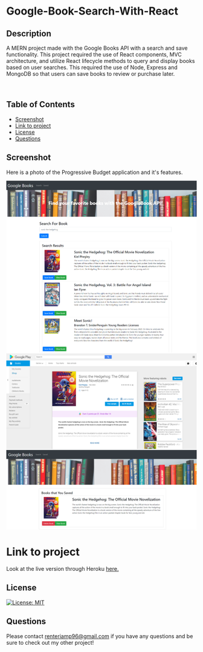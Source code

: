 # Google-Book-Search-With-React

## **Description**
A MERN project made with the Google Books API with a search and save functionality. This project required the use of React components, MVC architecture, and utilize React lifecycle methods to query and display books based on user searches. This required the use of Node, Express and MongoDB so that users can save books to review or purchase later.

<br>

## Table of Contents

* [Screenshot](#screenshot)
* [Link to project](#link)
* [License](#license)
* [Questions](#questions)

## **Screenshot**

Here is a photo of the Progressive Budget application and it's features.

![Progressive-Budget](client/public/img/BookSearch.png)
![](client/public/img/SonicSaved.png)
![](client/public/img/GooglePlayStore.png)

# Link to project 
Look at the live version through Heroku [here.](https://google-books-react-api.herokuapp.com/)


## **License**

[![License: MIT](https://img.shields.io/badge/License-MIT-yellow.svg)](https://opensource.org/licenses/MIT)


## **Questions**

Please contact <renteriamp96@gmail.com> if you have any questions and be sure to check out my other project!